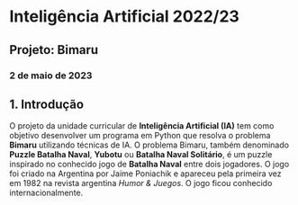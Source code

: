 # Inteligência Artificial 2022/23
## Projeto: Bimaru
### 2 de maio de 2023

## 1. Introdução

O projeto da unidade curricular de **Inteligência Artificial (IA)** tem como objetivo desenvolver um programa em Python que resolva o problema **Bimaru** utilizando técnicas de IA. O problema Bimaru, também denominado **Puzzle Batalha Naval**, **Yubotu** ou **Batalha Naval Solitário**, é um puzzle inspirado no conhecido jogo de **Batalha Naval** entre dois jogadores. O jogo foi criado na Argentina por Jaime Poniachik e apareceu pela primeira vez em 1982 na revista argentina *Humor & Juegos*. O jogo ficou conhecido internacionalmente.
